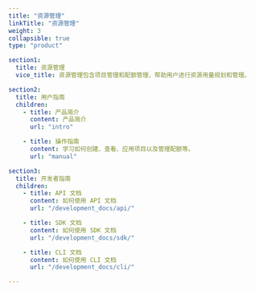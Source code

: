 ```yaml
---
title: "资源管理"
linkTitle: "资源管理"
weight: 3
collapsible: true
type: "product"

section1:
  title: 资源管理
  vice_title: 资源管理包含项目管理和配额管理，帮助用户进行资源用量规划和管理。 

section2:
  title: 用户指南
  children:
    - title: 产品简介
      content: 产品简介
      url: "intro"

    - title: 操作指南
      content: 学习如何创建、查看、应用项目以及管理配额等。
      url: "manual"

section3:
  title: 开发者指南
  children:
    - title: API 文档
      content: 如何使用 API 文档
      url: "/development_docs/api/"

    - title: SDK 文档
      content: 如何使用 SDK 文档
      url: "/development_docs/sdk/"

    - title: CLI 文档
      content: 如何使用 CLI 文档
      url: "/development_docs/cli/"

---
```


<!-- type: "product" 这个参数表明这是一个产品index页面 -->
<!-- section1 为产品index页面 主标题 副标题 video  video_img为视频图片  -->
<!-- section2 为产品index页面 第一个大块的用户文档配置  -->
<!-- section3 为产品index页面 第二个大块的开发者文档配置  -->
<!-- section4 为产品index页面 第三个大块的学习路径配置  -->